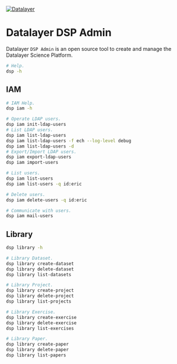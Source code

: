 [![Datalayer](https://raw.githubusercontent.com/datalayer/datalayer/main/res/logo/datalayer-25.svg?sanitize=true)](https://datalayer.io)

# Datalayer DSP Admin

Datalayer `DSP Admin` is an open source tool to create and manage the Datalayer Science Platform.

```bash
# Help.
dsp -h
```

## IAM

```bash
# IAM Help.
dsp iam -h
```

```bash
# Operate LDAP users.
dsp iam init-ldap-users
# List LDAP users.
dsp iam list-ldap-users
dsp iam list-ldap-users -f ech --log-level debug
dsp iam list-ldap-users -d
# Export/Import LDAP users.
dsp iam export-ldap-users
dsp iam import-users
```

```bash
# List users.
dsp iam list-users
dsp iam list-users -q id:eric
```

```bash
# Delete users.
dsp iam delete-users -q id:eric
```

```bash
# Communicate with users.
dsp iam mail-users
```

## Library

```bash
dsp library -h
```

```bash
# Library Dataset.
dsp library create-dataset
dsp library delete-dataset
dsp library list-datasets
```

```bash
# Library Project.
dsp library create-project
dsp library delete-project
dsp library list-projects
```

```bash
# Library Exercise.
dsp library create-exercise
dsp library delete-exercise
dsp library list-exercises
```

```bash
# Library Paper.
dsp library create-paper
dsp library delete-paper
dsp library list-papers
```

